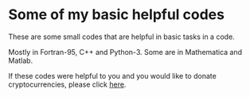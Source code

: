 # Some of my basic helpful codes

These are some small codes that are helpful in basic tasks in a code.

Mostly in Fortran-95, C++ and Python-3. Some are in Mathematica and Matlab.

If these codes were helpful to you and you would like to donate cryptocurrencies, please click [here](https://sites.google.com/view/udy11-donation/).
